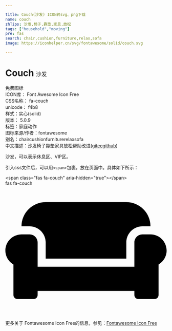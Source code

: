 ```yaml
---

title: Couch(沙发) ICON转svg、png下载
name: couch
zhTips: 沙发,椅子,靠垫,家具,放松
tags: ["household","moving"]
pre: fas
search: chair,cushion,furniture,relax,sofa
image: https://iconhelper.cn/svg/fontawesome/solid/couch.svg

---
```


# Couch  <small style="font-size: 60%;font-weight: 100">沙发</small>


<div class="detail-page">
<p>
<span><span class="badge-success badge">免费图标</span> </span>
<br/>
<span>
ICON库：
<span class="badge-secondary badge">Font Awesome Icon Free</span> 
</span>
<br/>
<span>
CSS名称：
<span class="badge-secondary badge">fa-couch</span> 
</span>
<br/>
<span>
unicode：
<span class="badge-secondary badge">f4b8</span> 
<copy-btn content='f4b8' btn-title=""></copy-btn>
<copy-btn :content='String.fromCodePoint(parseInt("f4b8", 16))' btn-title="复制U"></copy-btn>
</span><br/><span>样式：<span class="badge-light badge">实心(solid)</span></span>
<br/>
<span>
版本：
<span class="badge-secondary badge">5.0.9</span> 
</span><br/><span>标签：<span class="badge-light badge"><router-link to="/tags/household.html">家庭</router-link></span><span class="badge-light badge"><router-link to="/tags/moving.html">动作</router-link></span></span>
<br/>
<span>图标来源/作者：<span class="badge-light badge">fontawesome</span></span> 
<br/>
<span>别名：<span class="badge-light badge">chair</span><span class="badge-light badge">cushion</span><span class="badge-light badge">furniture</span><span class="badge-light badge">relax</span><span class="badge-light badge">sofa</span></span><br/><span class="zh-detail">中文描述：<span class="badge-primary badge">沙发</span><span class="badge-primary badge">椅子</span><span class="badge-primary badge">靠垫</span><span class="badge-primary badge">家具</span><span class="badge-primary badge">放松</span><span class="help-link"><span>帮助改进</span>(<a href="https://gitee.com/liuwave/icon-helper/edit/master/json/fontawesome/solid/couch.json" target="_blank" rel="noopener noreferrer">gitee</a><a href="https://github.com/liuwave/icon-helper/edit/master/json/fontawesome/solid/couch.json" target="_blank" rel="noopener noreferrer">github</a></span>)</span><br/>
</p>
</div><div class="description description alert alert-light">沙发，可以表示休息区、VIP区。</div>
<div class="alert alert-dark">
  <i class="fas fa-couch fa-xs"></i>
  <i class="fas fa-couch fa-sm"></i>
  <i class="fas fa-couch fa-lg"></i>
  <i class="fas fa-couch fa-2x"></i>
  <i class="fas fa-couch fa-3x"></i>
  <i class="fas fa-couch fa-5x"></i>
  <i class="fas fa-couch fa-7x"></i>
</div>
<div>
  <p>引入css文件后，可以用<code>&lt;span&gt;</code>包裹，放在页面中。具体如下所示：    
  </p>
  <div class="alert alert-primary" style="font-size: 14px">
    &lt;span class="fas fa-couch" aria-hidden="true"&gt;&lt;/span&gt;
    <copy-btn content='<span class="fas fa-couch" aria-hidden="true"></span>'></copy-btn>
  </div>
  <div class="alert alert-secondary">
    <i class="fas fa-couch"
    style="font-size: 24px"
    aria-hidden="true"></i> fas fa-couch
    <copy-btn content="fas fa-couch" btn-title="复制图标名称"></copy-btn>
  </div>
</div>
<div id="svg" class="svg-wrap">
<svg xmlns="http://www.w3.org/2000/svg" viewBox="0 0 640 512"><path d="M160 224v64h320v-64c0-35.3 28.7-64 64-64h32c0-53-43-96-96-96H160c-53 0-96 43-96 96h32c35.3 0 64 28.7 64 64zm416-32h-32c-17.7 0-32 14.3-32 32v96H128v-96c0-17.7-14.3-32-32-32H64c-35.3 0-64 28.7-64 64 0 23.6 13 44 32 55.1V432c0 8.8 7.2 16 16 16h64c8.8 0 16-7.2 16-16v-16h384v16c0 8.8 7.2 16 16 16h64c8.8 0 16-7.2 16-16V311.1c19-11.1 32-31.5 32-55.1 0-35.3-28.7-64-64-64z"/></svg>
</div>
<detail full-name='fa-couch'></detail>

<Vssue title="关于“Couch”的评论" />
    
<div><p>更多关于  Fontawesome Icon Free的信息，参见：<a target="_blank" href="https://iconhelper.cn/fontawesome.html">Fontawesome Icon Free</a>
</p></div>
